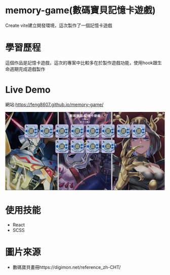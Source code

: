 # memory-game(數碼寶貝記憶卡遊戲)
Create vite建立開發環境，這次製作了一個記憶卡遊戲
# 學習歷程
這個作品是記憶卡遊戲，這次的專案中比較多在於製作遊戲功能，使用hook跟生命週期完成遊戲製作
# Live Demo
網站:https://feng8607.github.io/memory-game/

![image](https://github.com/Feng8607/memory-game/blob/master/Demo.png)

# 使用技能
- React
- SCSS
# 圖片來源
- 數碼寶貝畫冊https://digimon.net/reference_zh-CHT/
